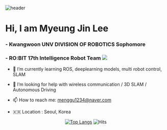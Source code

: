 ![header](https://capsule-render.vercel.app/api?type=Waving&text=MyeungJinLee&fontColor=FFFFFF)

# Hi, I am Myeung Jin Lee

### - Kwangwoon UNV DIVISION OF ROBOTICS Sophomore

### - RO:BIT 17th Intelligence Robot Team <a href="https://github.com/RO-BIT-Intelligence-Robot-Team"><img src="https://img.shields.io/badge/Team RO:BIT-white?style=flat&logo=windowsterminal&logoColor=red"/></a>


<div>
  
  - 🌱 I’m currently learning ROS, deeplearning models, multi robot control, SLAM
  
  - 🤔 I’m looking for help with wireless communication / 3D SLAM / Autonomous Driving
  
  - 📫 How to reach me: menggu1234@naver.com

  - 🇰🇷 Location : Seoul, Korea
</div>
<div align="center">
   
[![Top Langs](https://github-readme-stats.vercel.app/api/top-langs/?username=mjlee111&layout=compact)](https://github.com/mjlee111/github-readme-stats)
![Hits](https://hits.seeyoufarm.com/api/count/incr/badge.svg?url=https%3A%2F%2Fgithub.com%2Fmjlee111%2Fhit-counter&count_bg=%23000000&title_bg=%23555555&icon=&icon_color=%23E7E7E7&title=hits&edge_flat=false)
</div>
